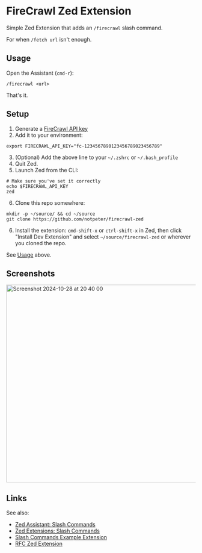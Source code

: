 # FireCrawl Zed Extension

Simple Zed Extension that adds an `/firecrawl` slash command.

For when `/fetch url` isn't enough.

## Usage

Open the Assistant (`cmd-r`):

```
/firecrawl <url>
```

That's it.

## Setup

1. Generate a [FireCrawl API key](https://www.firecrawl.dev/app/api-keys)
2. Add it to your environment:
```
export FIRECRAWL_API_KEY="fc-1234567890123456789023456789"
```
3. (Optional) Add the above line to your `~/.zshrc` or `~/.bash_profile`
4. Quit Zed.
5. Launch Zed from the CLI:
```
# Make sure you've set it correctly
echo $FIRECRAWL_API_KEY
zed
```
6. Clone this repo somewhere:
```
mkdir -p ~/source/ && cd ~/source
git clone https://github.com/notpeter/firecrawl-zed
```

6. Install the extension: `cmd-shift-x` or `ctrl-shift-x` in Zed, then click "Install Dev Extension" and select `~/source/firecrawl-zed` or wherever you cloned the repo.

See [Usage](#usage) above.

## Screenshots

<img width="525" alt="Screenshot 2024-10-28 at 20 40 00" src="https://github.com/user-attachments/assets/7364922f-7720-4f13-be33-5f77dd326538">

## Links

See also:

- [Zed Assistant: Slash Commands](https://zed.dev/docs/assistant/commands)
- [Zed Extensions: Slash Commands](https://zed.dev/docs/extensions/slash-commands)
- [Slash Commands Example Extension](https://github.com/zed-industries/zed/tree/main/extensions/slash-commands-example)
- [RFC Zed Extension](https://github.com/notpeter/rfc-zed)
